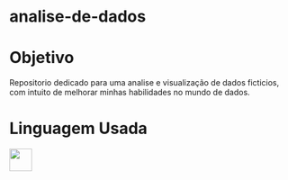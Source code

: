 # analise-de-dados

# Objetivo
Repositorio dedicado para uma analise e visualização de dados ficticios, com intuito de melhorar minhas habilidades no mundo de dados.

# Linguagem Usada
<img loading="lazy" src="https://cdn.jsdelivr.net/gh/devicons/devicon@latest/icons/python/python-original.svg" width="40" height="40"/>
